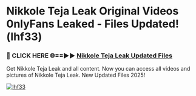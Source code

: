 # Nikkole Teja Leak Original Videos 0nlyFans Leaked - Files Updated! (lhf33)

<h3>🔴 CLICK HERE 🌐==►► <a href="https://tinyurl.com/ehrbuxhb" rel="nofollow">Nikkole Teja Leak Updated Files</a></h3>

Get Nikkole Teja Leak and all content. Now you can access all videos and pictures of Nikkole Teja Leak. New Updated Files 2025!

[![lhf33](https://i.imgur.com/lVYEuWS.gif)](https://tinyurl.com/ehrbuxhb)
